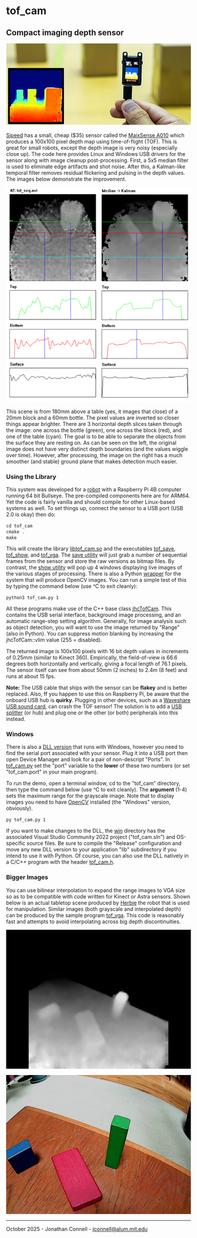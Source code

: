 # tof_cam
## Compact imaging depth sensor 

![MaixSense A010](MaixSense_A010.jpg)

[Sipeed](https://wiki.sipeed.com/hardware/en/maixsense/maixsense-a010/maixsense-a010.html) has a small, cheap ($35) sensor called the [MaixSense A010](https://www.amazon.com/A010-Depth-Vision-Camera-Sensor/dp/B0BWM21YK8) which produces a 100x100 pixel depth map using time-of-flight (TOF). This is great for small robots, except the depth image is very noisy (especially close up). The code here provides Linux and Windows USB drivers for the sensor along with image cleanup post-processing. First, a 5x5 median filter is used to eliminate edge artifacts and shot noise. After this, a Kalman-like temporal filter removes residual flickering and pulsing in the depth values. The images below demonstrate the improvement.

![depth slices](seq_compare.bmp)

This scene is from 180mm above a table (yes, it images that close) of a 20mm block and a 60mm bottle. The pixel values are inverted so closer things appear brighter. There are 3 horizontal depth slices taken through the image: one across the bottle (green), one across the block (red), and one of the table (cyan). The goal is to be able to separate the objects from the surface they are resting on. As can be seen on the left, the original image does not have very distinct depth boundaries (and the values wiggle over time). However, after processing, the image on the right has a much smoother (and stable) ground plane that makes detection much easier.

### Using the Library

This system was developed for a [robot](https://github.com/jconnell11/Ganbei) with a Raspberry Pi 4B computer running 64 bit Bullseye. The pre-compiled components here are for ARM64. Yet the code is fairly vanilla and should compile for other Linux-based systems as well. To set things up, connect the sensor to a USB port (USB 2.0 is okay) then do:

    cd tof_cam
    cmake .
    make

This will create the library [libtof_cam.so](lib/libtof_cam.so) and the executables [tof_save](tof_save), [tof_show](tof_show), and [tof_vga](tof_vga). The [save utility](src/tof_save.cpp) will just grab a number of sequential frames from the sensor and store the raw versions as bitmap files. By contrast, the [show utility](src/tof_show.cpp) will pop up 4 windows displaying live images of the various stages of processing. There is also a Python [wrapper](tof_cam.py) for the system that will produce OpenCV images. You can run a simple test of this by typing the command below (use ^C to exit cleanly):

    python3 tof_cam.py 1

All these programs make use of the C++ base class [jhcTofCam](src/jhcTofCam.cpp). This contains the USB serial interface, background image processing, and an automatic range-step setting algorithm. Generally, for image analysis such as object detection, you will want to use the image returned by "Range" (also in Python). You can suppress motion blanking by increasing the jhcTofCam::vlim value (255 = disabled).

The returned image is 100x100 pixels with 16 bit depth values in increments of 0.25mm (similar to Kinect 360). Empirically, the field-of-view is 66.6 degrees both horizontally and vertically, giving a focal length of 76.1 pixels. The sensor itself can see from about 50mm (2 inches) to 2.4m (8 feet) and runs at about 15 fps.

__Note:__ The USB cable that ships with the sensor can be __flakey__ and is better replaced. Also, ff you happen to use this on Raspberry Pi, be aware that the onboard USB hub is __quirky__. Plugging in other devices, such as a [Waveshare USB sound card](https://www.amazon.com/gp/product/B08R38TXXL), can crash the TOF sensor! The solution is to add  a [USB splitter](https://www.amazon.com/dp/B07ZZ9ZSW9) (or hub) and plug one or the other (or both) peripherals into this instead. 

### Windows

There is also a [DLL version](lib/tof_cam.dll) that runs with Windows, however you need to find the serial port associated with your sensor. Plug it into a USB port then open Device Manager and look for a pair of non-descript "Ports". In [tof_cam.py](tof_cam.py) set the "port" variable to the __lower__ of these two numbers (or set "tof_cam.port" in your main program). 

To run the demo, open a terminal window, cd to the "tof_cam" directory, then type the command below (use ^C to exit cleanly). The __argument__ (1-4) sets the maximum range for the grayscale image.  Note that to display images you need to have [OpenCV](https://opencv.org/releases/) installed (the "Windows" version, obviously).

    py tof_cam.py 1

If you want to make changes to the DLL, the [win](win) directory has the associated Visual Studio Community 2022 project ("tof_cam.sln") and OS-specific source files. Be sure to compile the "Release" configuration and move any new DLL version to your application "lib" subdirectory if you intend to use it with Python. Of course, you can also use the DLL natively in a C/C++ program with the header [tof_cam.h](win/tof_cam.h).  

### Bigger Images

You can use bilinear interpolation to expand the range images to VGA size so as to be compatible with code written for Kinect or Astra sensors. Shown below is an actual tabletop scene produced by [Herbie](https://youtu.be/ncSaZPBFY3k) the robot that is used for manipulation. Similar images (both grayscale and interpolated depth) can be produced by the sample program [tof_vga](src/tof_vga.cpp). This code is reasonably fast and attempts to avoid interpolating across big depth discontinuities.

![range](sample/scene_rng.bmp)

![color](sample/scene_col.bmp)

---

October 2025 - Jonathan Connell - jconnell@alum.mit.edu


